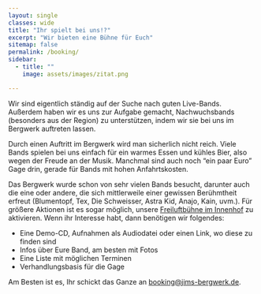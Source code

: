 ```yaml
---
layout: single
classes: wide
title: "Ihr spielt bei uns!?"
excerpt: "Wir bieten eine Bühne für Euch"
sitemap: false
permalink: /booking/
sidebar:
  - title: ""
    image: assets/images/zitat.png

---
```



Wir sind eigentlich ständig auf der Suche nach guten Live-Bands. Außerdem haben wir es uns zur Aufgabe gemacht, Nachwuchsbands (besonders aus der Region) zu unterstützen, indem wir sie bei uns im Bergwerk auftreten lassen.  

Durch einen Auftritt im Bergwerk wird man sicherlich nicht reich. Viele Bands spielen bei uns einfach für ein warmes Essen und kühles Bier, also wegen der Freude an der Musik. Manchmal sind auch noch “ein paar Euro” Gage drin, gerade für Bands mit hohen Anfahrtskosten.   

Das Bergwerk wurde schon von sehr vielen Bands besucht, darunter auch die eine oder andere, die sich mittlerweile einer gewissen Berühmtheit erfreut (Blumentopf, Tex, Die Schweisser, Astra Kid, Anajo, Kain, uvm.). Für größere Aktionen ist es sogar möglich, unsere [Freiluftbühne im Innenhof](/assets/images/galleries/stage) zu aktivieren.
    Wenn ihr Interesse habt, dann benötigen wir folgendes:

- Eine Demo-CD, Aufnahmen als Audiodatei oder einen Link, wo diese zu finden sind
- Infos über Eure Band, am besten mit Fotos
- Eine Liste mit möglichen Terminen
- Verhandlungsbasis für die Gage

Am Besten ist es, Ihr schickt das Ganze an [booking@jims-bergwerk.de](mailto:booking@jims-bergwerk.de).
